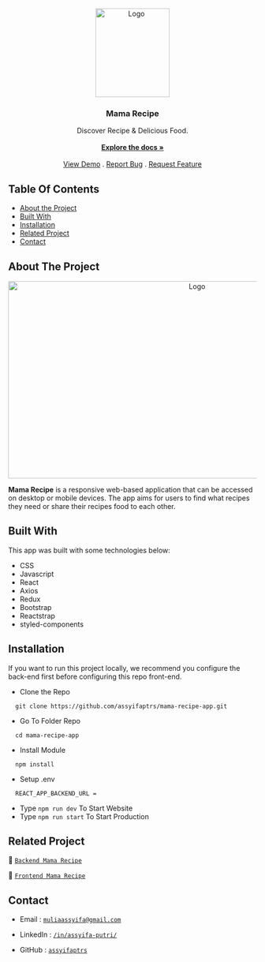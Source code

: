 <br/>
<p align="center">
  <a href="https://github.com/assyifaptrs/mama-recipe-app">
    <img src="https://i.postimg.cc/JnsbMGwj/mamarecipe-logo.png" alt="Logo" width="150" height="180">
  </a>

  <h3 align="center">Mama Recipe</h3>

  <p align="center">
    Discover Recipe & Delicious Food.
    <br/>
    <br/>
    <a href="https://github.com/assyifaptrs/mama-recipe-app"><strong>Explore the docs »</strong></a>
    <br/>
    <br/>
    <a href="https://github.com/assyifaptrs/mama-recipe-app">View Demo</a>
    .
    <a href="https://github.com/assyifaptrs/mama-recipe-app/issues">Report Bug</a>
    .
    <a href="https://github.com/assyifaptrs/mama-recipe-app/issues">Request Feature</a>
  </p>
</p>

## Table Of Contents

* [About the Project](#about-the-project)
* [Built With](#built-with)
* [Installation](#installation)
* [Related Project](#related-project)
* [Contact](#contact)

## About The Project

<p align="center">
  <img src="https://i.postimg.cc/kX8PdVkC/mama-recipe-home.png" alt="Logo" width="750" height="400">
</p>

**Mama Recipe** is a responsive web-based application that can be accessed on desktop or mobile devices. The app aims for users to find what recipes they need or share their recipes food to each other.

## Built With

This app was built with some technologies below:

- CSS
- Javascript
- React
- Axios
- Redux
- Bootstrap
- Reactstrap
- styled-components

## Installation

If you want to run this project locally, we recommend you configure the back-end first before configuring this repo front-end.

- Clone the Repo

```
  git clone https://github.com/assyifaptrs/mama-recipe-app.git
```

- Go To Folder Repo

```
  cd mama-recipe-app
```

- Install Module

```
  npm install
```

- Setup .env
```
  REACT_APP_BACKEND_URL =
```

- Type  ```npm run dev``` To Start Website
- Type  ```npm run start``` To Start Production

## Related Project

:rocket: [`Backend Mama Recipe`](https://github.com/assyifaptrs/mama-recipe-api)

:rocket: [`Frontend Mama Recipe`](https://github.com/assyifaptrs/mama-recipe-app)

## Contact

- Email : [`muliaassyifa@gmail.com`](mailto:muliaassyifa@gmail.com)

- LinkedIn : [`/in/assyifa-putri/`](https://www.linkedin.com/in/assyifa-putri/)

- GitHub : [`assyifaptrs`](https://github.com/assyifaptrs)
